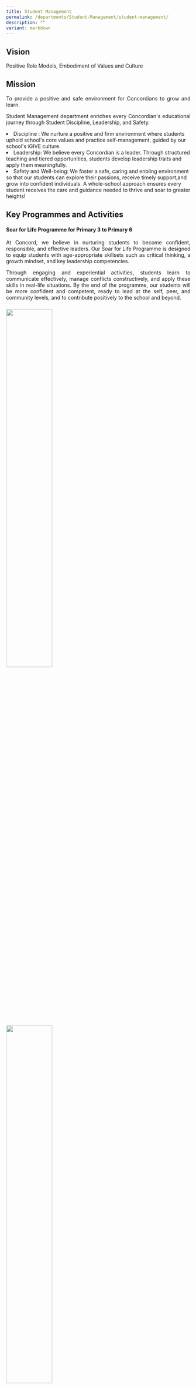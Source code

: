 ```yaml
---
title: Student Management
permalink: /departments/Student-Management/student-management/
description: ""
variant: markdown
---
```

<h2>Vision</h2>

<p style="text-align:justify">Positive Role Models, Embodiment of Values and Culture
	
</p><h2>Mission</h2>

<p style="text-align:justify">To provide a positive and safe environment for Concordians to grow and learn.
</p><p style="text-align:justify">Student Management department enriches every Concordian's educational journey through Student Discipline, Leadership, and Safety.
</p><li>Discipline : We nurture a positive and firm environment where students uphold school's core values and practice self-management, guided by our school's iGIVE culture.
	</li><li> Leadership: We believe every Concordian is a leader. Through structured teaching and tiered opportunities, students develop leadership traits and apply them meaningfully.
	</li><li>Safety and Well-being: We foster a safe, caring and enbling environment so that our students can explore their passions, receive timely support,and grow into confident individuals. A whole-school approach ensures every student receives the care and guidance needed to thrive and soar to greater heights!
	

<p></p><h2>Key Programmes and Activities</h2>
<p></p><h4>Soar for Life Programme for Primary 3 to Primary 6</h4>
<p style="text-align:justify">At Concord, we believe in nurturing students to become confident, responsible, and effective leaders. Our Soar for Life Programme is designed to equip students with age-appropriate skillsets such as critical thinking, a growth mindset, and key leadership competencies.
</p><p style="text-align:justify">Through engaging and experiential activities, students learn to communicate effectively, manage conflicts constructively, and apply these skills in real-life situations. By the end of the programme, our students will be more confident and competent, ready to lead at the self, peer, and community levels, and to contribute positively to the school and beyond.

</p><h3><b></b></h3>
<b>
<img src="/images/SM_1.png" style="width:50%">
<br>
<img src="/images/SM_2.png" style="width:50%">
<br>
<img src="/images/SM_3.png" style="width:68%">

<p></p><h4>Soar Redemption Programme</h4>
<p></p><p>To recognise and reinforce positive student behaviours, the SOAR Redemption Programme is a school-wide initiative designed to encourage students to consistently demonstrate positive behaviours aligned with our school's values.
</p><p>Through this programme, students are rewarded for:	
</p></b></li><li>Demonstrating School Values - Upholding integrity, care, respect, responsibility, loyalty and resilience in their daily actions.
</li><li>Practising  Safe Behaviours - Making thoughtful decisions that ensure personal safety and the safety of orders.
</li><li>Exercising Executive Function - Managing time, tasks, and responsibilities effectively.
</li><li>Being Timely - Showing punctuality and respect for time in school routines.
</li><li>Displaying Leadership - Taking initiative and setting a positive example of peers.
<p></p><p style="text-align:justify">By reinforcing these behaviuors, the SOAR Redemption Programme supports the holistic development of every Concordian, nurturing them into responsible and confident individuals who contribute positively to the school community.

<br>
<br>
<img src="/images/SM_4.png" style="width:68%">
<br>
<img src="/images/SM_5.png" style="width:48%">
<br>
<img src="/images/SM_6.png" style="width:72%">
	
</p><p></p><h4>Pre-Assembly and Assembly Programme</h4>
<p></p><p style="text-align:justify">Our Pre-Asembly and Assembly Programme plays a key role in shaping a positive school culture and nurturing the holistic development of our students. Held weekly on Mondays and Fridays, these sessions, go beyond school announcements, they are designed to :
</p></li><li>Promote Chracter and Leadership Development
<p>Through talks and sharing by school leaders, teachers, student leaders and community partners, we provide platform for students to reflect on our school values, build character, and grow as useful citizen.
</p></li><li>Celebrate Achievements
<p> We take time to recognise students' efforts and successes, whether in academics, character, Leadership, or co-curricular activities - fostering a culture of encouragement and motivation.
</p><p>Other than silent reading, our pre assembly time is also used meaningfully to engage students with motivational quotes and key messages on school values. Through this programme, we aim to nurture confident and well-rounded Concordians who uphold school values and contribute positively to our community.
	<br><br>	
<img src="/images/SM_7.png" style="width:72%">
	<br>
<img src="/images/SM_8.png" style="width:72%">
<br>
</p><p></p><h4>Termly Affirmation Programme</h4>
The termly Affirmation Programme recognises students who demonstrate good character, positive behaviour, and leadership qualities. It is designed to acknowledge those who consistently uphold our school values and serve as positive role models to their peers.
<p>Each term, teachers nominate students who have shown outstanding efforts in displaying school values or taking on leadership roles in class, across their level, or within the school. Nominated students will be presented with the Termly Affirmation Certificate during the first week of Term 2 and 3, and at the end of Term 4. 
	
</p><p></p><h4>Monthly Moments of Joy - Birthday Celebrations</h4>	
<p>Each month, we hold simple in-class and level birthday celebrations to create joyful memories with our student together.
</p><p>These celebrations help strengthen bonds within the class and across the level, while reminding every child that they are remembered and cherished. While we do not give out birthday gifts as we focus on nurturing intrinsic motivation, teachers mark the occasion with warm wishes, birthday songs, and photos to capture the special moments.
</p><p>Through these small but meaningful celebrations, we aim to create a warm and caring environment where every child feels supported and celebrated.
	<br><br>	
<img src="/images/SM_9.png" style="width:72%">
	<br>
<img src="/images/SM_10.png" style="width:72%">
<br>


</p><h3></h3>
<br>
</li>